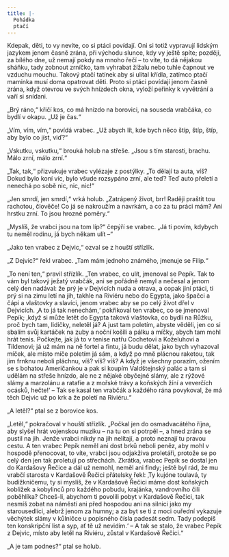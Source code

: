 ```yaml
---
title: |-
  Pohádka
  ptačí
---
```


Kdepak, děti, to vy nevíte, co si ptáci povídají. Oni si totiž vypravují lidským jazykem jenom časně zrána, při východu slunce, kdy vy ještě spíte; později, za bílého dne, už nemají pokdy na mnoho řečí – to víte, to dá nějakou sháňku, tady zobnout zrníčko, tam vyhrabat žížalu nebo tuhle čapnout ve vzduchu mouchu. Takový ptačí tatínek aby si ulítal křídla, zatímco ptačí maminka musí doma opatrovat děti. Proto si ptáci povídají jenom časně zrána, když otevrou ve svých hnízdech okna, vyloží peřinky k vyvětrání a vaří si snídani.

„Brý ráno,“ křičí kos, co má hnízdo na borovici, na souseda vrabčáka, co bydlí v okapu. „Už je čas.“

„Vím, vím, vím,“ povídá vrabec. „Už abych lít, kde bych něco štíp, štíp, štíp, aby bylo co jíst, viď?“

„Vskutku, vskutku,“ brouká holub na střeše. „Jsou s tím starosti, brachu. Málo zrní, málo zrní.“

„Tak, tak,“ přizvukuje vrabec vylézaje z postýlky. „To dělají ta auta, víš? Dokud bylo koní víc, bylo všude rozsypáno zrní, ale teď? Teď auto přeletí a nenechá po sobě nic, nic, nic!“

„Jen smrdí, jen smrdí,“ vrká holub. „Zatrápený život, brr! Raději praštit tou rachotou, člověče! Co já se nakroužím a navrkám, a co za tu práci mám? Ani hrstku zrní. To jsou hrozné poměry.“

„Myslíš, že vrabci jsou na tom líp?“ čepýří se vrabec. „Já ti povím, kdybych tu neměl rodinu, já bych někam ulít –“

„Jako ten vrabec z Dejvic,“ ozval se z houští střízlík.

„Z Dejvic?“ řekl vrabec. „Tam mám jednoho známého, jmenuje se Filip.“

„To není ten,“ pravil střízlík. „Ten vrabec, co ulít, jmenoval se Pepík. Tak to vám byl takový ježatý vrabčák, ani se pořádně nemyl a nečesal a jenom celý den nadával: že prý je v Dejvicích nuda a otrava, a copak jiní ptáci, ti prý si na zimu letí na jih, takhle na Riviéru nebo do Egypta, jako špačci a čápi a vlaštovky a slavíci, jenom vrabec aby se po celý život dřel v Dejvicích. ‚A to já tak nenechám,‘ pokřikoval ten vrabec, co se jmenoval Pepík; ‚když si může letět do Egypta taková vlaštovka, co bydlí na Růžku, proč bych tam, lidičky, neletěl já? A just tam poletím, abyste věděli, jen co si sbalím svůj kartáček na zuby a noční košili a pálku a míčky, abych tam mohl hrát tenis. Počkejte, jak já to v tenise natřu Cochetovi a Koželuhovi a Tildenovi; já už mám na ně fortel a fintu, já budu dělat, jako bych vyhazoval míček, ale místo míče poletím já sám, a když po mně plácnou raketou, tak jim frnknu neboli pláchnu, víš? víš? víš? A když je všechny porazím, ožením se s bohatou Američankou a pak si koupím Valdštejnský palác a tam si udělám na střeše hnízdo, ale ne z nějaké obyčejné slámy, ale z rýžové slámy a marzolánu a ratafie a z mořské trávy a koňských žíní a veverčích ocásků, hečte!‘ – Tak se kasal ten vrabčák a každého rána povykoval, že má těch Dejvic už po krk a že poletí na Riviéru.“

„A letěl?“ ptal se z borovice kos.

„Letěl,“ pokračoval v houští střízlík. „Počkal jen do osmadvacátého října, aby slyšel hrát vojenskou muziku – na tu on si potrpěl –, a hned zrána se pustil na jih. Jenže vrabci nikdy na jih nelítají, a proto neznají tu pravou cestu. A ten vrabec Pepík neměl ani dost brků neboli peněz, aby mohl v hospodě přenocovat, to víte, vrabci jsou odjakživa proletáři, protože se po celý den jen tak proletují po střechách. Zkrátka, vrabec Pepík se dostal jen do Kardašovy Řečice a dál už nemohl, neměl ani findy; ještě byl rád, že mu vrabčí starosta v Kardašově Řečici přátelsky řekl: ‚Ty kujóne toulavá, ty budižkničemu, ty si myslíš, že v Kardašově Řečici máme dost koňských kobližek a kobylinců pro každého pobudu, krajánka, vandrovního čili poběhlíka? Chceš-li, abychom ti povolili pobyt v Kardašově Řečici, tak nesmíš zobat na náměstí ani před hospodou ani na silnici jako my starousedlíci, alebrž jenom za humny; a za byt se ti z moci ouřední vykazuje věchýtek slámy v kůlničce u popisného čísla padesát sedm. Tady podepiš ten konskripční list a syp, ať tě už nevidím.‘ – A tak se stalo, že vrabec Pepík z Dejvic, místo aby letěl na Riviéru, zůstal v Kardašově Řečici.“

„A je tam podnes?“ ptal se holub.
